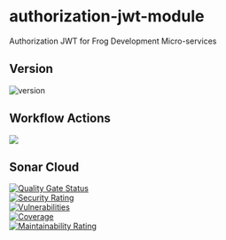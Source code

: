 # authorization-jwt-module
Authorization JWT for Frog Development Micro-services

## Version 
![version](https://img.shields.io/badge/version-0.2.0-blue.svg?cacheSeconds=2592000)

## Workflow Actions
![](https://github.com/FrogDevelopment/authorization-jwt-module/actions/workflows/Java%20CI/badge.svg)  

## Sonar Cloud  
[![Quality Gate Status](https://sonarcloud.io/api/project_badges/measure?project=FrogDevelopment_authorization-jwt-module&metric=alert_status)](https://sonarcloud.io/dashboard?id=FrogDevelopment_authorization-jwt-module)  
[![Security Rating](https://sonarcloud.io/api/project_badges/measure?project=FrogDevelopment_authorization-jwt-module&metric=security_rating)](https://sonarcloud.io/dashboard?id=FrogDevelopment_authorization-jwt-module)  
[![Vulnerabilities](https://sonarcloud.io/api/project_badges/measure?project=FrogDevelopment_authorization-jwt-module&metric=vulnerabilities)](https://sonarcloud.io/dashboard?id=FrogDevelopment_authorization-jwt-module)  
[![Coverage](https://sonarcloud.io/api/project_badges/measure?project=FrogDevelopment_authorization-jwt-module&metric=coverage)](https://sonarcloud.io/dashboard?id=FrogDevelopment_authorization-jwt-module)  
[![Maintainability Rating](https://sonarcloud.io/api/project_badges/measure?project=FrogDevelopment_authorization-jwt-module&metric=sqale_rating)](https://sonarcloud.io/dashboard?id=FrogDevelopment_authorization-jwt-module)  
